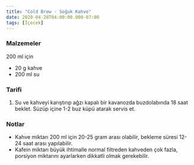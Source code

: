 ```yaml
---
title: "Cold Brew - Soğuk Kahve"
date: 2020-04-28T04:00:00.000-07:00
tags: [İçecek]
---
```


### Malzemeler

200 ml için

- 20 g kahve
- 200 ml su

### Tarifi

1. Su ve kahveyi karıştırıp ağzı kapalı bir kavanozda buzdolabında 18 saat beklet. Süzüp içine 1-2 buz küpü atarak servis et.

### Notlar

- Kahve miktarı 200 ml için 20-25 gram arası olabilir, bekleme süresi 12-24 saat arası yapılabilir.
- Kafein miktarı büyük ihtimalle normal filtreden kahveden çok fazla, porsiyon miktarını ayarlarken dikkatli olmak gerekebilir.
